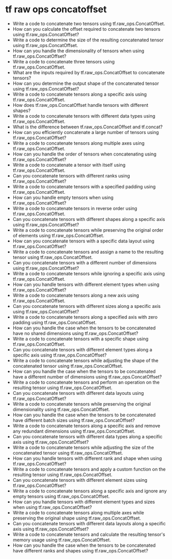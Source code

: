# tf raw ops concatoffset

- Write a code to concatenate two tensors using tf.raw_ops.ConcatOffset.
- How can you calculate the offset required to concatenate two tensors using tf.raw_ops.ConcatOffset?
- Write a code to determine the size of the resulting concatenated tensor using tf.raw_ops.ConcatOffset.
- How can you handle the dimensionality of tensors when using tf.raw_ops.ConcatOffset?
- Write a code to concatenate three tensors using tf.raw_ops.ConcatOffset.
- What are the inputs required by tf.raw_ops.ConcatOffset to concatenate tensors?
- How can you determine the output shape of the concatenated tensor using tf.raw_ops.ConcatOffset?
- Write a code to concatenate tensors along a specific axis using tf.raw_ops.ConcatOffset.
- How does tf.raw_ops.ConcatOffset handle tensors with different shapes?
- Write a code to concatenate tensors with different data types using tf.raw_ops.ConcatOffset.
- What is the difference between tf.raw_ops.ConcatOffset and tf.concat?
- How can you efficiently concatenate a large number of tensors using tf.raw_ops.ConcatOffset?
- Write a code to concatenate tensors along multiple axes using tf.raw_ops.ConcatOffset.
- How can you handle the order of tensors when concatenating using tf.raw_ops.ConcatOffset?
- Write a code to concatenate a tensor with itself using tf.raw_ops.ConcatOffset.
- Can you concatenate tensors with different ranks using tf.raw_ops.ConcatOffset?
- Write a code to concatenate tensors with a specified padding using tf.raw_ops.ConcatOffset.
- How can you handle empty tensors when using tf.raw_ops.ConcatOffset?
- Write a code to concatenate tensors in reverse order using tf.raw_ops.ConcatOffset.
- Can you concatenate tensors with different shapes along a specific axis using tf.raw_ops.ConcatOffset?
- Write a code to concatenate tensors while preserving the original order of elements using tf.raw_ops.ConcatOffset.
- How can you concatenate tensors with a specific data layout using tf.raw_ops.ConcatOffset?
- Write a code to concatenate tensors and assign a name to the resulting tensor using tf.raw_ops.ConcatOffset.
- Can you concatenate tensors with a different number of dimensions using tf.raw_ops.ConcatOffset?
- Write a code to concatenate tensors while ignoring a specific axis using tf.raw_ops.ConcatOffset.
- How can you handle tensors with different element types when using tf.raw_ops.ConcatOffset?
- Write a code to concatenate tensors along a new axis using tf.raw_ops.ConcatOffset.
- Can you concatenate tensors with different sizes along a specific axis using tf.raw_ops.ConcatOffset?
- Write a code to concatenate tensors along a specified axis with zero padding using tf.raw_ops.ConcatOffset.
- How can you handle the case when the tensors to be concatenated have no shared dimensions using tf.raw_ops.ConcatOffset?
- Write a code to concatenate tensors with a specific shape using tf.raw_ops.ConcatOffset.
- Can you concatenate tensors with different element types along a specific axis using tf.raw_ops.ConcatOffset?
- Write a code to concatenate tensors while adjusting the shape of the concatenated tensor using tf.raw_ops.ConcatOffset.
- How can you handle the case when the tensors to be concatenated have a different number of dimensions using tf.raw_ops.ConcatOffset?
- Write a code to concatenate tensors and perform an operation on the resulting tensor using tf.raw_ops.ConcatOffset.
- Can you concatenate tensors with different data layouts using tf.raw_ops.ConcatOffset?
- Write a code to concatenate tensors while preserving the original dimensionality using tf.raw_ops.ConcatOffset.
- How can you handle the case when the tensors to be concatenated have different batch sizes using tf.raw_ops.ConcatOffset?
- Write a code to concatenate tensors along a specific axis and remove any redundant dimensions using tf.raw_ops.ConcatOffset.
- Can you concatenate tensors with different data types along a specific axis using tf.raw_ops.ConcatOffset?
- Write a code to concatenate tensors while adjusting the size of the concatenated tensor using tf.raw_ops.ConcatOffset.
- How can you handle tensors with different rank and shape when using tf.raw_ops.ConcatOffset?
- Write a code to concatenate tensors and apply a custom function on the resulting tensor using tf.raw_ops.ConcatOffset.
- Can you concatenate tensors with different element sizes using tf.raw_ops.ConcatOffset?
- Write a code to concatenate tensors along a specific axis and ignore any empty tensors using tf.raw_ops.ConcatOffset.
- How can you handle tensors with different element types and sizes when using tf.raw_ops.ConcatOffset?
- Write a code to concatenate tensors along multiple axes while preserving the original shape using tf.raw_ops.ConcatOffset.
- Can you concatenate tensors with different data layouts along a specific axis using tf.raw_ops.ConcatOffset?
- Write a code to concatenate tensors and calculate the resulting tensor's memory usage using tf.raw_ops.ConcatOffset.
- How can you handle the case when the tensors to be concatenated have different ranks and shapes using tf.raw_ops.ConcatOffset?